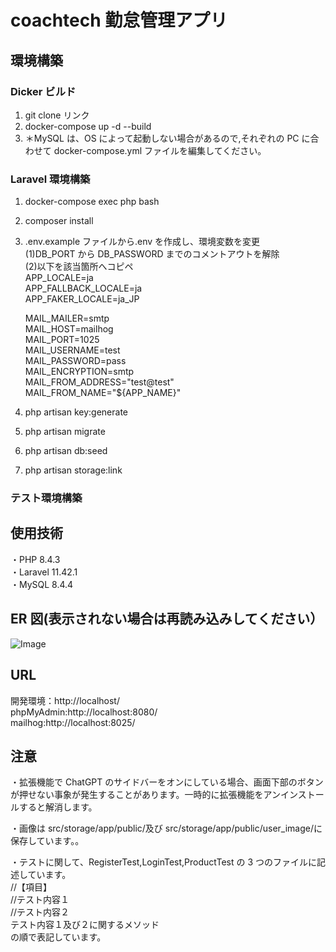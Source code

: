# coachtech 勤怠管理アプリ

## 環境構築

### Dicker ビルド

1. git clone リンク
2. docker-compose up -d --build
3. ＊MySQL は、OS によって起動しない場合があるので,それぞれの PC に合わせて docker-compose.yml ファイルを編集してください。

### Laravel 環境構築

1. docker-compose exec php bash
2. composer install
3. .env.example ファイルから.env を作成し、環境変数を変更  
   (1)DB_PORT から DB_PASSWORD までのコメントアウトを解除  
   (2)以下を該当箇所へコピペ  
   APP_LOCALE=ja  
   APP_FALLBACK_LOCALE=ja  
   APP_FAKER_LOCALE=ja_JP

   MAIL_MAILER=smtp  
   MAIL_HOST=mailhog  
   MAIL_PORT=1025  
   MAIL_USERNAME=test  
   MAIL_PASSWORD=pass  
   MAIL_ENCRYPTION=smtp  
   MAIL_FROM_ADDRESS="test@test"  
   MAIL_FROM_NAME="${APP_NAME}"

4. php artisan key:generate
5. php artisan migrate
6. php artisan db:seed
7. php artisan storage:link

### テスト環境構築

## 使用技術

・PHP 8.4.3  
・Laravel 11.42.1  
・MySQL 8.4.4

## ER 図(表示されない場合は再読み込みしてください）

![Image](https://github.com/user-attachments/assets/d08b19b5-bb5c-4a68-bfe7-62d0080552e7)

## URL

開発環境：http://localhost/  
phpMyAdmin:http://localhost:8080/  
mailhog:http://localhost:8025/

## 注意

・拡張機能で ChatGPT のサイドバーをオンにしている場合、画面下部のボタンが押せない事象が発生することがあります。一時的に拡張機能をアンインストールすると解消します。

・画像は src/storage/app/public/及び src/storage/app/public/user_image/に保存しています。。

・テストに関して、RegisterTest,LoginTest,ProductTest の 3 つのファイルに記述しています。  
//【項目】  
//テスト内容１  
//テスト内容２  
テスト内容１及び２に関するメソッド  
の順で表記しています。
